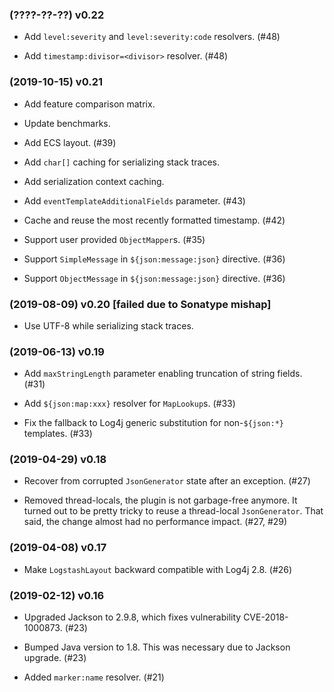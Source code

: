 ### (????-??-??) v0.22

- Add `level:severity` and `level:severity:code` resolvers. (#48)

- Add `timestamp:divisor=<divisor>` resolver. (#48)

### (2019-10-15) v0.21

- Add feature comparison matrix.

- Update benchmarks.

- Add ECS layout. (#39)

- Add `char[]` caching for serializing stack traces.

- Add serialization context caching.

- Add `eventTemplateAdditionalFields` parameter. (#43)

- Cache and reuse the most recently formatted timestamp. (#42)

- Support user provided `ObjectMapper`s. (#35)

- Support `SimpleMessage` in `${json:message:json}` directive. (#36)

- Support `ObjectMessage` in `${json:message:json}` directive. (#36)

### (2019-08-09) v0.20 \[failed due to Sonatype mishap]

- Use UTF-8 while serializing stack traces.

### (2019-06-13) v0.19

- Add `maxStringLength` parameter enabling truncation of string fields. (#31)

- Add `${json:map:xxx}` resolver for `MapLookup`s. (#33)

- Fix the fallback to Log4j generic substitution for non-`${json:*}` templates. (#33)

### (2019-04-29) v0.18

- Recover from corrupted `JsonGenerator` state after an exception. (#27)

- Removed thread-locals, the plugin is not garbage-free anymore. It turned out
  to be pretty tricky to reuse a thread-local `JsonGenerator`. That said, the
  change almost had no performance impact. (#27, #29)

### (2019-04-08) v0.17

- Make `LogstashLayout` backward compatible with Log4j 2.8. (#26)

### (2019-02-12) v0.16

- Upgraded Jackson to 2.9.8, which fixes vulnerability CVE-2018-1000873. (#23)

- Bumped Java version to 1.8. This was necessary due to Jackson upgrade. (#23)

- Added `marker:name` resolver. (#21)

